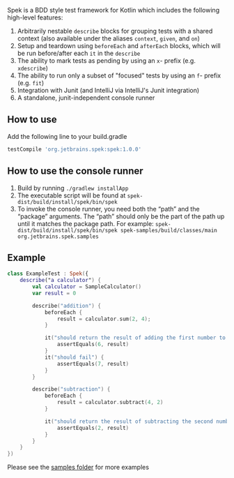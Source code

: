 Spek is a BDD style test framework for Kotlin which includes the following high-level features:

1. Arbitrarily nestable `describe` blocks for grouping tests with a shared context (also available under the aliases `context`, `given`, and `on`)
1. Setup and teardown using `beforeEach` and `afterEach` blocks, which will be run before/after each `it` in the `describe`
1. The ability to mark tests as pending by using an `x`- prefix (e.g. `xdescribe`)
1. The ability to run only a subset of "focused" tests by using an `f`- prefix (e.g. `fit`)
1. Integration with Junit (and IntelliJ via IntelliJ's Junit integration)
1. A standalone, junit-independent console runner

## How to use
Add the following line to your build.gradle

  ```groovy
  testCompile 'org.jetbrains.spek:spek:1.0.0'
  ```

## How to use the console runner
1. Build by running `./gradlew installApp`
2. The executable script will be found at `spek-dist/build/install/spek/bin/spek`
3. To invoke the console runner, you need both the “path” and the “package” arguments.  The “path” should only be the part of the path up until it matches the package path.  For example: `spek-dist/build/install/spek/bin/spek spek-samples/build/classes/main org.jetbrains.spek.samples`

## Example

```kotlin
class ExampleTest : Spek({
    describe("a calculator") {
        val calculator = SampleCalculator()
        var result = 0

        describe("addition") {
            beforeEach {
                result = calculator.sum(2, 4);
            }

            it("should return the result of adding the first number to the second number") {
                assertEquals(6, result)
            }
            it("should fail") {
                assertEquals(7, result)
            }
        }

        describe("subtraction") {
            beforeEach {
                result = calculator.subtract(4, 2)
            }

            it("should return the result of subtracting the second number from the first number") {
                assertEquals(2, result)
            }
        }
    }
})

```
Please see the [samples folder](https://github.com/JetBrains/spek/tree/1.0/spek-samples/src/main/kotlin/org/jetbrains/spek/samples) for more examples

